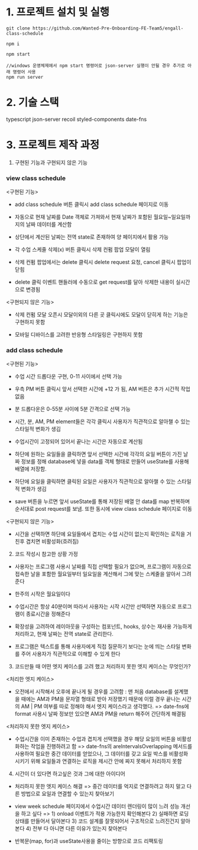 # 1. 프로젝트 설치 및 실행

```
git clone https://github.com/Wanted-Pre-Onboarding-FE-Team5/engall-class-schedule

npm i

npm start

//windows 운영체제에서 npm start 명령어로 json-server 실행이 안될 경우 추가로 아래 명령어 사용
npm run server

```

# 2. 기술 스택

typescript
json-server
recoil
styled-components
date-fns

# 3. 프로젝트 제작 과정

1. 구현된 기능과 구현되지 않은 기능

### view class schedule

<구현된 기능>

- add class schedule 버튼 클릭시 add class schedule 페이지로 이동

- 자동으로 현재 날짜를 Date 객체로 가져와서 현재 날짜가 포함된 월요일~일요일까지의 날짜 데이터를 계산함

- 상단에서 계산된 날짜는 전역 state로 존재하여 양 페이지에서 활용 가능

- 각 수업 스케줄 삭제(x) 버튼 클릭시 삭제 컨펌 팝업 모달이 열림

- 삭제 컨펌 팝업에서는 delete 클릭시 delete request 요청, cancel 클릭시 팝업이 닫힘

- delete 클릭 이벤트 핸들러에 수동으로 get request를 달아 삭제한 내용이 실시간으로 변경됨

<구현되지 않은 기능>

- 삭제 컨펌 모달 오픈시 모달이외의 다른 곳 클릭시에도 모달이 닫히게 하는 기능은 구현하지 못함

- 모바일 디바이스를 고려한 반응형 스타일링은 구현하지 못함

### add class schedule

<구현된 기능>

- 수업 시간 드롭다운 구현, 0-11 사이에서 선택 가능 

- 우측 PM 버튼 클릭시 앞서 선택한 시간에 +12 가 됨, AM 버튼은 추가 시간적 작업 없음

- 분 드롭다운은 0-55분 사이에 5분 간격으로 선택 가능 

- 시간, 분, AM, PM element들은 각각 클릭시 사용자가 직관적으로 알아챌 수 있는 스타일적 변화가 생김

- 수업시간이 고정되어 있어서 끝나는 시간은 자동으로 계산됨

- 하단에 원하는 요일들을 클릭하면 앞서 선택한 시간에 각각의 요일 버튼이 가진 날짜 정보를 정해 database에 넣을 data를  객체 형태로 만들어 useState를 사용해 배열에 저장함.

- 하단에 요일을 클릭하면 클릭된 요일은 사용자가 직관적으로 알아챌 수 있는 스타일적 변화가 생김

- save 버튼을 누르면 앞서 useState를 통해 저장된 배열 안 data를 map 반복하며 순서대로 post request를 보냄. 또한 동시에 view class schedule 페이지로 이동

<구현되지 않은 기능>

- 시간을 선택하면 하단에 요일들에서 겹치는 수업 시간이 없는지 확인하는 로직을 거친후 겹치면 비활성화(흐려짐)

2. 코드 작성시 참고한 상황 가정

- 사용자는 프로그램 사용시 날짜를 직접 선택할 필요가 없으며, 프로그램이 자동으로 접속한 날을 포함한 월요일부터 일요일을 계산해서 그에 맞는 스케줄을 알아서 그려준다

- 한주의 시작은 월요일이다

- 수업시간은 항상 40분이며 따라서 사용자는 시작 시간만 선택하면 자동으로 프로그램이 종료시간을 정해준다

- 확장성을 고려하여 레이아웃을 구성하는 컴포넌트, hooks, 상수는 재사용 가능하게 처리하고, 현재 날짜는 전역 state로 관리한다.

- 프로그램은 텍스트를 통해 사용자에게 직접 질문하기 보다는 눈에 띄는 스타일 변화를 주어 사용자가 직관적으로 이해할 수 있게 한다

3. 코드만들 때 어떤 엣지 케이스를 고려 했고 처리하지 못한 엣지 케이스는 무엇인가?

<처리한 엣지 케이스>

- 오전에서 시작해서 오후에 끝나게 될 경우를 고려함 : 맨 처음 database를 설계했을 때에는 AM과 PM을 문자열 형태로 받아 저장했기 때문에 이럴 경우 끝나는 시간의 AM | PM 여부를 따로 정해야 해서 엣지 케이스라고 생각했다. => date-fns에 format 사용시 날짜 정보만 있으면 AM과 PM을 return 해주어 간단하게 해결됨

<처리하지 못한 엣지 케이스>

- 수업시간을 이미 존재하는 수업과 겹치게 선택했을 경우 해당 요일의 버튼을 비활성화하는 작업을 진행하려고 함 => date-fns의 areIntervalsOverlapping 메서드를 사용하여 필요한 중간 데이터를 얻었으나, 그 데이터를 갖고 요일 박스를 비활성화시키기 위해 요일들과 연결하는 로직을 제시간 안에 짜지 못해서 처리하지 못함

4. 시간이 더 있다면 하고싶은 것과 그에 대한 아이디어

- 처리하지 못한 엣지 케이스 해결 => 중간 데이터를 억지로 연결하려고 하지 말고 다른 방법으로 요일과 연결할 수 있는지 찾아보기

- view week schedule 페이지에서 수업시간 데이터 렌더링이 많이 느려 성능 개선을 하고 싶다 
=> 1) onload 이벤트가 적용 가능한지 확인해본다
   2) 실패하면 로딩 상태를 만들어서 달아본다
   3) 코드 설계를 잘못되어서 구조적으로 느려진건지 알아본다
   4) 전부 다 아니면 다른 이유가 있는지 찾아본다 
   
- 반복문(map, for)과 useState사용을 줄이는 방향으로 코드 리팩토링